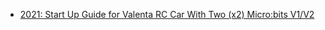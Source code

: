 



- [2021: Start Up Guide for Valenta RC Car With Two (x2) Micro:bits V1/V2](https://www.instructables.com/Start-Up-Guide-2021-for-Valenta-RC-Car-With-X2-Mic/)


